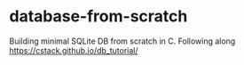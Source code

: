# database-from-scratch
Building minimal SQLite DB from scratch in C. Following along https://cstack.github.io/db_tutorial/
